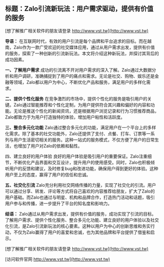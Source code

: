 ## **标题：Zalo引流新玩法：用户需求驱动，提供有价值的服务**

[想了解推广相关软件的朋友请登录 http://www.vst.tw](http://www.vst.tw)

**导语：**
在互联网时代，有效的用户引流是每个品牌和平台追求的目标。而在越南，Zalo作为一款广受欢迎的社交媒体应用，通过从用户需求出发，提供有价值的服务，探索了一种创新的引流新玩法。本文将介绍这种新玩法，并探讨其背后的成功因素。

**一、了解用户需求**
成功的引流离不开对用户需求的深入了解。Zalo通过大数据分析和用户调研，准确捕捉到了用户的痛点和需求。无论是社交、购物、娱乐还是金融等领域，Zalo都以用户为中心，不断优化产品和服务，满足用户的多样化需求。

**二、提供个性化服务**
在竞争激烈的市场中，提供个性化的服务是吸引用户的关键。Zalo通过智能推荐和个性化定制，为用户提供符合其兴趣和偏好的内容和功能。无论是推送个性化的新闻资讯，还是根据用户浏览记录和行为习惯推荐商品，Zalo都致力于为用户打造独特的体验，增加用户粘性和活跃度。

**三、整合多元化功能**
Zalo通过整合多元化的功能，满足用户在一个平台上的多样化需求。除了基本的社交功能外，Zalo还提供了支付、点餐、打车、订票等一系列与用户生活密切相关的服务。这种一站式的服务模式，不仅方便了用户的日常生活，也增加了用户对Zalo的依赖和黏性。

四、建立良好的用户体验
良好的用户体验是吸引用户的重要保证。Zalo注重细节，不断优化产品界面和交互设计，提升用户的使用感受。同时，Zalo也积极倾听用户的反馈和建议，及时修复bug和改进功能，确保用户得到更好的体验。这种用户至上的态度，赢得了用户的信任和忠诚。

**五、社交化引流**
Zalo充分利用社交网络传播的力量，实现了社交化的引流。用户可以通过分享、转发、评论等方式将自己喜欢的内容推荐给朋友，扩大了Zalo的用户基础。而Zalo也通过与明星、机构和品牌合作，打造热门活动和话题，吸引用户参与和传播，进一步提升了平台的知名度和影响力。

**结语：**
Zalo通过从用户需求出发，提供有价值的服务，成功实现了引流的目标。了解用户需求、提供个性化服务、整合多元化功能、建立良好的用户体验以及社交化引流，是Zalo引流新玩法的核心要素。这种以用户为中心的创新思维和务实行动，不仅为Zalo赢得了用户的喜爱和忠诚，也为其他品牌和平台提供了借鉴和启示。

[想了解推广相关软件的朋友请登录 http://www.vst.tw](http://www.vst.tw)


[访问软件官网 http://www.vst.tw](http://www.vst.tw)
